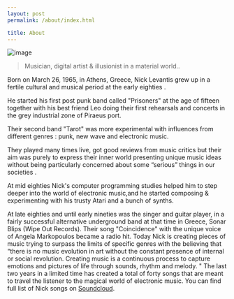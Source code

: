 ```yaml
---
layout: post
permalink: /about/index.html

title: About
---
```

![image](http://nicklevantis.com/images.nickbio.jpg)

>Musician, digital artist & illusionist in a material world..

Born on March 26, 1965, in Athens, Greece, Nick Levantis grew up in a fertile cultural and musical period at the early eighties .

He started his first post punk band called "Prisoners" at the age of fifteen together with his best friend Leo doing their first rehearsals and concerts in the grey industrial zone of Piraeus port.

Their second band "Tarot" was more experimental with influences from different genres : punk, new wave and electronic music.

They played many times live, got good reviews from music critics but their aim was purely to express their inner world presenting unique music ideas without being particularly concerned about some “serious” things in our societies .

At mid eighties Nick's computer programming studies helped him to step deeper into the world of electronic music,and he started composing & experimenting with his trusty Atari and a bunch of synths.

At late eighties and until early nineties  was the singer and guitar player, in a fairly successful alternative underground band at that time in Greece, Sonar Blips (Wipe Out Records).
Their song "Coincidence" with the unique voice of Angela Markopoulos became a radio hit.
Today Nick is creating pieces of  music trying to surpass the limits of specific genres with the believing that “there is no music evolution in art without the constant presence of internal or social revolution.
Creating music is a continuous process to capture emotions and pictures of  life through sounds, rhythm and melody. "
The last two years in a limited time has created a total of forty songs that are meant to travel the listener to the magical world of electronic music. You can find full list of Nick songs on [Soundcloud](https://soundcloud.com/nikoslevantis).  

